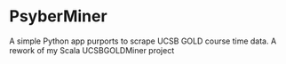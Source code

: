 # PsyberMiner
A simple Python app purports to scrape UCSB GOLD course time data. A rework of my Scala UCSBGOLDMiner project
